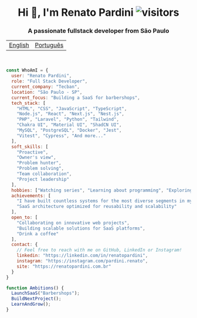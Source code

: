 <h1 align="center">Hi 👋, I'm Renato Pardini <img src="https://visitor-badge.laobi.icu/badge?page_id=renatopardini.renatopardini" alt="visitors"></h1>
<h3 align="center">A passionate fullstack developer from São Paulo</h3>

<table align="center">
    <tr>
        <td><a href="README.md">English</a></td>
        <td><a href="readme_pt-br.md">Português</a></td>
    </tr>
</table>

<br/>

```javascript
const WhoAmI = {
  user: "Renato Pardini",
  role: "Full Stack Developer",
  current_company: "Tecban",
  location: "São Paulo - SP",
  current_focus: "Building a SaaS for barbershops",
  tech_stack: [
    "HTML", "CSS", "JavaScript", "TypeScript", 
    "Node.js", "React", "Next.js", "Nest.js", 
    "PHP", "Laravel", "Python", "Tailwind", 
    "Chakra UI", "Material UI", "ShadCN UI", 
    "MySQL", "PostgreSQL", "Docker", "Jest", 
    "Vitest", "Cypress", "And more..."
  ],
  soft_skills: [
    "Proactive",
    "Owner's view",
    "Problem hunter",
    "Problem solving",
    "Team collaboration",
    "Project leadership"
  ],
  hobbies: ["Watching series", "Learning about programming", "Exploring entrepreneurship"],
  achievements: [
    "I have built countless systems for the most diverse segments in my 10+ year career",
    "SaaS architecture optimized for reusability and scalability"
  ],
  open_to: [
    "Collaborating on innovative web projects",
    "Building scalable solutions for SaaS platforms",
    "Drink a coffee"
  ],
  contact: {
    // Feel free to reach with me on GitHub, LinkedIn or Instagram!
    linkedin: "https://linkedin.com/in/renatopardini",
    instagram: "https://instagram.com/pardini.renato",
    site: "https://renatopardini.com.br"
  }
}

function Ambitions() {
  LaunchSaaS("Barbershops");
  BuildNextProject();
  LearnAndGrow();
}
```
